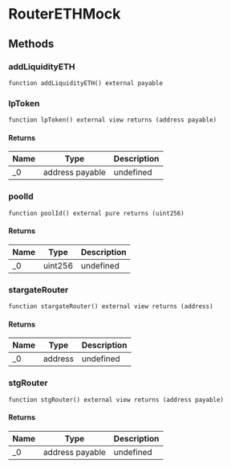 # RouterETHMock









## Methods

### addLiquidityETH

```solidity
function addLiquidityETH() external payable
```






### lpToken

```solidity
function lpToken() external view returns (address payable)
```






#### Returns

| Name | Type | Description |
|---|---|---|
| _0 | address payable | undefined |

### poolId

```solidity
function poolId() external pure returns (uint256)
```






#### Returns

| Name | Type | Description |
|---|---|---|
| _0 | uint256 | undefined |

### stargateRouter

```solidity
function stargateRouter() external view returns (address)
```






#### Returns

| Name | Type | Description |
|---|---|---|
| _0 | address | undefined |

### stgRouter

```solidity
function stgRouter() external view returns (address payable)
```






#### Returns

| Name | Type | Description |
|---|---|---|
| _0 | address payable | undefined |




